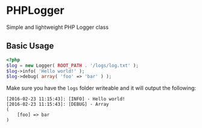 # PHPLogger
Simple and lightweight PHP Logger class

## Basic Usage

``` php
<?php
$log = new Logger( ROOT_PATH . '/logs/log.txt' );
$log->info( 'Hello world!' );
$log->debug( array( 'foo' => 'bar' ) );
```

Make sure you have the `logs` folder writeable and it will output the following:

```
[2016-02-23 11:15:43]: [INFO] - Hello world!
[2016-02-23 11:15:43]: [DEBUG] - Array
(
    [foo] => bar
)
```
